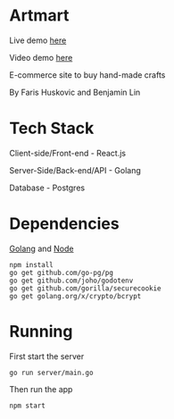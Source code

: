 # Artmart

Live demo [here](http://ec2-18-221-215-86.us-east-2.compute.amazonaws.com/)

Video demo [here](https://youtu.be/cjd5pjdQJMs)

E-commerce site to buy hand-made crafts

By Faris Huskovic and Benjamin Lin


# Tech Stack

Client-side/Front-end - React.js

Server-Side/Back-end/API - Golang

Database - Postgres

# Dependencies

[Golang](https://golang.org/dl/) and [Node](https://nodejs.org/en/)

    npm install
    go get github.com/go-pg/pg
	go get github.com/joho/godotenv
    go get github.com/gorilla/securecookie
	go get golang.org/x/crypto/bcrypt

# Running

First start the server 

    go run server/main.go

Then run the app

    npm start

